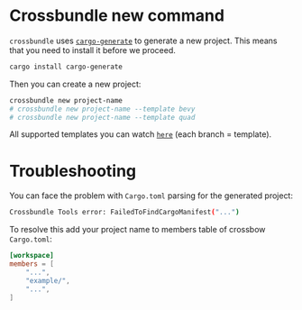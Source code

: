 # Crossbundle new command

`crossbundle` uses [`cargo-generate`](https://github.com/cargo-generate/cargo-generate) to generate a new project. This means that you need to install it before we proceed.

```sh
cargo install cargo-generate
```

Then you can create a new project:

```sh
crossbundle new project-name
# crossbundle new project-name --template bevy
# crossbundle new project-name --template quad
```

All supported templates you can watch [`here`](https://github.com/dodorare/crossbundle-templates) (each branch = template).

# Troubleshooting 

You can face the problem with `Cargo.toml` parsing for the generated project:

```sh
Crossbundle Tools error: FailedToFindCargoManifest("...")
```

To resolve this add your project name to members table of crossbow `Cargo.toml`: 

```toml
[workspace]
members = [
    "...",
    "example/",
    "...",
]
```